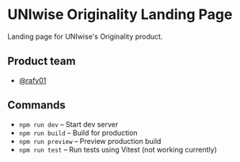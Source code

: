 # UNIwise Originality Landing Page

Landing page for UNIwise's Originality product. 

## Product team
* [@rafy01](https://github.com/rafy01)


## Commands

- `npm run dev` – Start dev server
- `npm run build` – Build for production
- `npm run preview` – Preview production build
- `npm run test` – Run tests using Vitest (not working currently)

